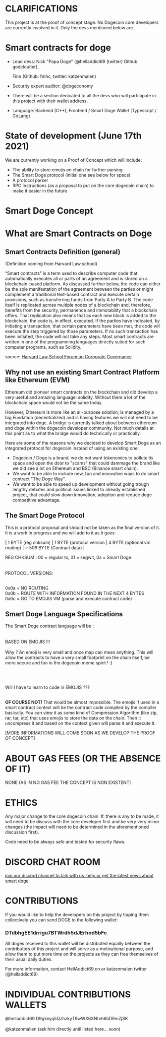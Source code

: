 # CLARIFICATIONS

This project is at the proof of concept stage. No Dogecoin core developers are currently involved in it. Only the devs mentioned below are.


# Smart contracts for doge 

- Lead devs: 
    Nick "Papa Doge" (@helladdict69 (twitter) Github: godcloutier), 
    
    Finn (Github: fmhc, twitter: katzenmalen)
    
- Security expert auditor: @dogeconomy
- There will be a section dedicated to all the devs who will participate in this project with their wallet address.

- Language: Backend (C++), Frontend / Smart Doge Wallet (Typescript / GoLang) 


# State of development (June 17th 2021)

We are currently working on a Proof of Concept which will include:

- The ability to store emojis on chain for further parsing 
- The Smart Doge protocol (initial one see below for specs)
- A protocol parser
- RPC Instructions (as a proposal to put on the core dogecoin chain) to make it easier in the future 

# Smart Doge Concept

# What are Smart Contracts on Doge

## Smart Contracts Definition (general)

(Definition coming from Harvard Law school)

“Smart contracts” is a term used to describe computer code that automatically executes all or parts of an agreement and is stored on a blockchain-based platform. As discussed further below, the code can either be the sole manifestation of the agreement between the parties or might complement a traditional text-based contract and execute certain provisions, such as transferring funds from Party A to Party B. The code itself is replicated across multiple nodes of a blockchain and, therefore, benefits from the security, permanence and immutability that a blockchain offers. That replication also means that as each new block is added to the blockchain, the code is, in effect, executed. If the parties have indicated, by initiating a transaction, that certain parameters have been met, the code will execute the step triggered by those parameters. If no such transaction has been initiated, the code will not take any steps. Most smart contracts are written in one of the programming languages directly suited for such computer programs, such as Solidity.

source: [Harvard Law School Forum on Corporate Governance](https://corpgov.law.harvard.edu/2018/05/26/an-introduction-to-smart-contracts-and-their-potential-and-inherent-limitations/ "Smart Contract Definition")



## Why not use an existing Smart Contract Platform like Ethereum (EVM)

Ethereum did pioneer smart contracts on the blockchain and did develop a very useful and amazing language: solidity. Without them a lot of the blockchain space would not be the same today. 

However, Ethereum is more like an all-purpose solution, is managed by a big Fundation (decentralized) and is having features we will not need to be integrated into doge. A bridge is currently talked about between ethereum and doge within the dogecoin developer community. Not much details at this point as to what the bridge would do technically or practically. 

Here are some of the reasons why we decided to develop Smart Doge as an integrated protocol for dogecoin instead of using an existing one: 

- Dogecoin / Doge is a brand, we do not want tokenomics to pollute its space and open the door to "scams" that could dammage the brand like we did see a lot on Ethereum and BSC (Binance smart chain).
- We want to be able to include new, fun and innovative ways to do smart contract "The Doge Way".
- We want to be able to speed up development without going trough lengthy debates and political issues linked to already established project, that could slow down innovation, adoption and reduce doge competitive advantage.


## The Smart Doge Protocol 

This is a protocol proposal and should not be taken as the final version of it. It is a work in progress and we will add to it as it goes:


| 1 BYTE (reg chksum) | 1 BYTE (protocol version | 4 BYTE (optional vm routing) | ~ 506 BYTE (Contract data) |

REG CHKSUM : 00 = regular tx, 01 = segwit, 0a = Smart Doge <BR><BR><BR>
PROTOCOL VERSIONS: <BR><BR>

0x0a = NO ROUTING <BR>
0x0b = ROUTE WITH INFORMATION FOUND IN THE NEXT 4 BYTES <BR>
0x0c = GO TO EMOJIS VM (parse and execute contract code) <BR>


## Smart Doge Language Specifications

The Smart Doge contract language will be : 
<BR><BR>    
BASED ON EMOJIS !!!
<BR><BR>
Why ? 
    An emoji is very small and once map can mean anything. This will allow the contracts to have a very small footprint on the chain itself, be more secure and fun in the dogecoin meme spirit ! :)
    
<BR><BR>
    
Will I have to learn to code in EMOJIS ??? <BR><BR>
    
**OF COURSE NOT!** 
That would be almost impossible. The emojis if used in a smart contract context will be the contract code compiled by the compiler basically. You can view it as some kind of Compression Algorithm (like zip, rar, tar, etc) that uses emojis to store the data on the chain. Then it uncompress it and based on the context given will parse it and execute it. 

    
[MORE INFORMATIONS WILL COME SOON AS WE DEVELOP THE PROOF OF CONCEPT]    
    

# ABOUT GAS FEES (OR THE ABSENCE OF IT)

NONE (AS IN NO GAS FEE THE CONCEPT IS NON EXISTENT)


# ETHICS

Any major change to the core dogecoin chain. If. there is any to be made, it will need to be discuss with the core developer first and be very very minor changes (the impact will need to be determined in the aforementioned discussion first).

Code need to be always safe and tested for security flaws.



# DISCORD CHAT ROOM
    
[join our discord channel to talk with us, help or get the latest news about smart doge](https://discord.gg/g5NmArGV)



# CONTRIBUTIONS

If you would like to help the developers on this project by tipping them collectively you can send DOGE to the following wallet:
### DTdbhgEE1drrigu7BTWrdh5dJErhod5bFc

All doges received to this wallet will be distributed equally between the contributors of this project and will serve as a motivational purpose, and allow them to put more time on the projects as they can free themselves of their usual daily duties.

For more information, contact HellAddict69 on or katzenmalen twitter (@helladdict69)
    

# INDIVIDUAL CONTRIBUTIONS WALLETS
    
@helladdict69 D9gkeyq5QzhzkyT9wWX6XNtvh6bD9mZjSK<BR><BR>
@katzenmallen (ask him directly until listed here... soon)<BR><BR>




